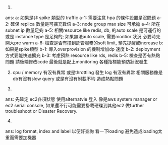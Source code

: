 1. 
ans: 
a: 如果是非 spike 類型的 traffic 
a-1: 需要注意 hpa 的條件設置是沒問題
a-2: 確保 replica 數量是可擴充數倍
a-3: node group max size 可承擔
a-4: 所在subnet ip 數量足夠
a-5: 相關resource like redis, db, 的auto scale 是可運行的或是 instance type 是足夠的; 如果無法auto scale, 需要montior 狀況 必要時先開大pre warm
a-6: 檢查是否有撞到託管服務的soft limit, 預先提醒或increase
b: 如果是spike類型
b-1: 導入overprovision 的機制增加dp 速度
b-2: deployment方式要能快速擴充
b-3: 考慮預熱 resource like rds, redis
b-5: 檢查是否有熱點問題 請後端修改code
最後就是配上monitoring 各種指標能預防狀況發生

2. 
     cpu / memory 有沒有異常 或是throttling 發生
     log 有沒有異常 
     相關服務像是db有沒有slow query
     或是有沒有附載不均 造成熱點問題

3. 
ans: 先確定 ec2各項狀態
     使用alternatvie 登入 像是aws system manager or ec2 serial console, 
     如果還不行可能需要掛載硬碟到其他ec2 做further troubleshoot or Disaster Recovery. 


    

4. 
ans: log format,
     index and label 以便好查詢
     看一下loading 避免造成loading太重而需要加機器
